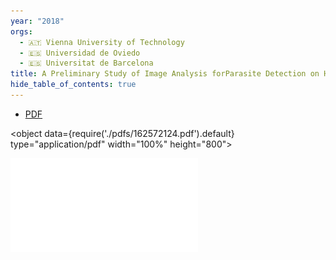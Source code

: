 ```yaml
---
year: "2018"
orgs:
  - 🇦🇹 Vienna University of Technology
  - 🇪🇸 Universidad de Oviedo
  - 🇪🇸 Universitat de Barcelona
title: A Preliminary Study of Image Analysis forParasite Detection on Honey Bees
hide_table_of_contents: true
---
```


- [PDF](pdfs/162572124.pdf)

<object data={require('./pdfs/162572124.pdf').default} type="application/pdf" width="100%" height="800"></object>

![](pdfs/162572124.pdf)